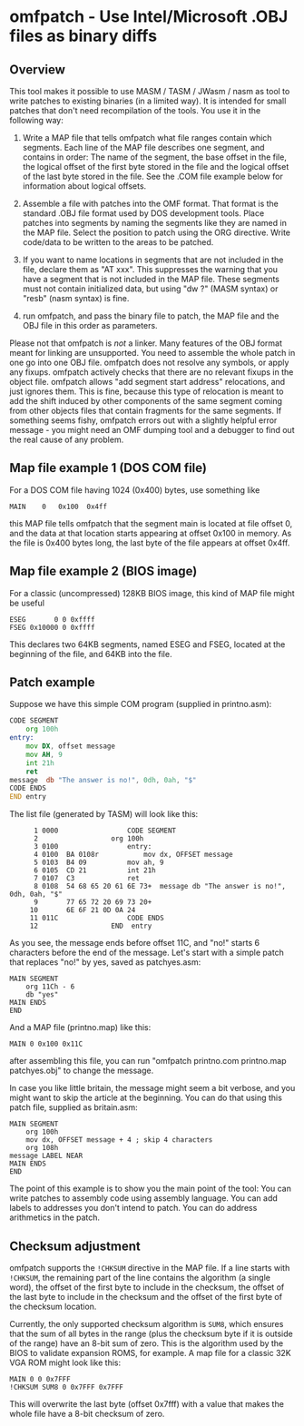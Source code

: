 omfpatch - Use Intel/Microsoft .OBJ files as binary diffs
=========================================================

Overview
--------

This tool makes it possible to use MASM / TASM / JWasm / nasm as tool to write patches to existing binaries (in a limited way). It is intended for small patches that don't need recompilation of the tools. You use it in the following way:

1. Write a MAP file that tells omfpatch what file ranges contain which segments. Each line of the MAP file describes one segment, and contains in order: The name of the segment, the base offset in the file, the logical offset of the first byte stored in the file and the logical offset of the last byte stored in the file. See the .COM file example below for information about logical offsets.

2. Assemble a file with patches into the OMF format. That format is the standard .OBJ file format used by DOS development tools. Place patches into segments by naming the segments like they are named in the MAP file. Select the position to patch using the ORG directive. Write code/data to be written to the areas to be patched.

3. If you want to name locations in segments that are not included in the file, declare them as "AT xxx". This suppresses the warning that you have a segment that is not included in the MAP file. These segments must not contain initialized data, but using "dw ?" (MASM syntax) or "resb" (nasm syntax) is fine.

4. run omfpatch, and pass the binary file to patch, the MAP file and the OBJ file in this order as parameters.

Please not that omfpatch is *not* a linker. Many features of the OBJ format meant for linking are unsupported. You need to assemble the whole patch in one go into one OBJ file. omfpatch does not resolve any symbols, or apply any fixups. omfpatch actively checks that there are no relevant fixups in the object file. omfpatch allows "add segment start address" relocations, and just ignores them. This is fine, because this type of relocation is meant to add the shift induced by other components of the same segment coming from other objects files that contain fragments for the same segments. If something seems fishy, omfpatch errors out with a slightly helpful error message - you might need an OMF dumping tool and a debugger to find out the real cause of any problem.

Map file example 1 (DOS COM file)
---------------------------------

For a DOS COM file having 1024 (0x400) bytes, use something like

    MAIN    0   0x100  0x4ff

this MAP file tells omfpatch that the segment main is located at file offset 0, and the data at that location starts appearing at offset 0x100 in memory. As the file is 0x400 bytes long, the last byte of the file appears at offset 0x4ff.

Map file example 2 (BIOS image)
-------------------------------

For a classic (uncompressed) 128KB BIOS image, this kind of MAP file might be useful

    ESEG       0 0 0xffff
    FSEG 0x10000 0 0xffff

This declares two 64KB segments, named ESEG and FSEG, located at the beginning of the file, and 64KB into the file.

Patch example
-------------

Suppose we have this simple COM program (supplied in printno.asm):

```asm
CODE SEGMENT
    org 100h
entry:
    mov DX, offset message
    mov AH, 9
    int 21h
    ret
message  db "The answer is no!", 0dh, 0ah, "$"
CODE ENDS
END entry
```

The list file (generated by TASM) will look like this:

```
      1	0000			     CODE SEGMENT
      2					 org 100h
      3	0100			     entry:
      4	0100  BA 0108r			 mov dx, OFFSET	message
      5	0103  B4 09			 mov ah, 9
      6	0105  CD 21			 int 21h
      7	0107  C3			 ret
      8	0108  54 68 65 20 61 6E	73+  message db	"The answer is no!", 0dh, 0ah, "$"
      9	      77 65 72 20 69 73	20+
     10	      6E 6F 21 0D 0A 24
     11	011C			     CODE ENDS
     12				     END  entry
```

As you see, the message ends before offset 11C, and "no!" starts 6 characters before the end of the message. Let's start with a simple patch that replaces "no!" by yes, saved as patchyes.asm:

```
MAIN SEGMENT
    org 11Ch - 6
    db "yes"
MAIN ENDS
END
```

And a MAP file (printno.map) like this:

```
MAIN 0 0x100 0x11C
```

after assembling this file, you can run "omfpatch printno.com printno.map patchyes.obj" to change the message.

In case you like little britain, the message might seem a bit verbose, and you might want to skip the article at the beginning. You can do that using this patch file, supplied as britain.asm:

```
MAIN SEGMENT
    org 100h
    mov dx, OFFSET message + 4 ; skip 4 characters
    org 108h
message LABEL NEAR
MAIN ENDS
END
```

The point of this example is to show you the main point of the tool: You can write patches to assembly code using assembly language. You can add labels to addresses you don't intend to patch. You can do address arithmetics in the patch.

Checksum adjustment
-------------------

omfpatch supports the `!CHKSUM` directive in the MAP file. If a line starts with `!CHKSUM`, the remaining part of the line contains the algorithm (a single word), the offset of the first byte to include in the checksum, the offset of the last byte to include in the checksum and the offset of the first byte of the checksum location.

Currently, the only supported checksum algorithm is `SUM8`, which ensures that the sum of all bytes in the range (plus the checksum byte if it is outside of the range) have an 8-bit sum of zero. This is the algorithm used by the BIOS to validate expansion ROMS, for example. A map file for a classic 32K VGA ROM might look like this:

```
MAIN 0 0 0x7FFF
!CHKSUM SUM8 0 0x7FFF 0x7FFF
```

This will overwrite the last byte (offset 0x7fff) with a value that makes the whole file have a 8-bit checksum of zero.